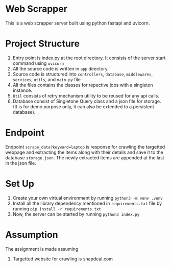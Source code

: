 # Web Scrapper 
This is a web scrapper server built using python fastapi and uvicorn.

# Project Structure
1. Entry point is index.py at the root directory. It consists of the server start command using `uvicorn`
2. All the source code is written in `app` directory.
3. Source code is structured into `controllers`, `database`, `middlewares`, `services`, `utils`, and `main.py` file
4. All the files contains the classes for repective jobs with a singleton instance. 
5. `Util` consists of retry mechanism utility to be reused for any api calls.
6. Database consist of Singletone Query class and a json file for storage. (It is for demo purpose only, it can also be extended to a persistent database).

# Endpoint
Endpoint `scrape_data?keyword=laptop` is response for crawling the targetted webpage and extracting the items along with their details and save it to the database `storage.json`. The newly extracted items are appended at the last in the json file. 

# Set Up
1. Create your own virtual environment by running `python3 -m venv .venv`
2. Install all the library dependency mentioned in `requirements.txt` file by running `pip install -r requirements.txt`
3. Now, the server can be started by running `python3 index.py`

# Assumption
The assignment is made assuming
1. Targetted website for crawling is snapdeal.com


